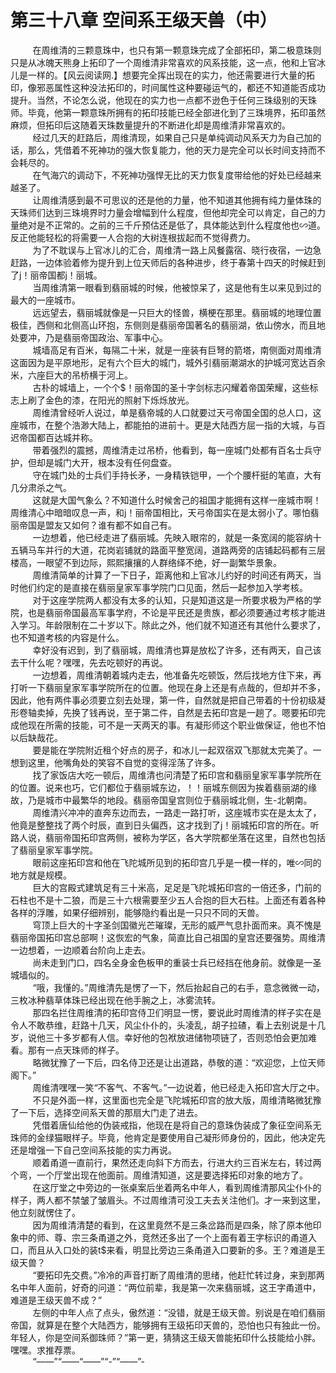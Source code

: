 <h1>第三十八章 空间系王级天兽（中）</h1>
<div id="content">&nbsp&nbsp&nbsp&nbsp&nbsp&nbsp&nbsp&nbsp
 在周维清的三颗意珠中，也只有第一颗意珠完成了全部拓印，第二极意珠则只是从冰魄天熊身上拓印了一个周维清非常喜欢的风系技能，这一点，他和上官冰儿是一样的。【风云阅读网.】想要完全挥出现在的实力，他还需要进行大量的拓印，像邪恶属性这种没法拓印的，时间属性这种要碰运气的，都还不知道能否成功提升。当然，不论怎么说，他现在的实力也一点都不逊色于任何三珠级别的天珠师。毕竟，他第一颗意珠所拥有的拓印技能已经全部进化到了三珠境界，拓印虽然麻烦，但拓印后这随着天珠数量提升的不断进化却是周维清非常喜欢的。
 <br/>&nbsp&nbsp&nbsp&nbsp&nbsp&nbsp&nbsp&nbsp
 经过几天的赶路后，周维清现，如果自己只是单纯调动风系天力为自己加的话，那么，凭借着不死神功的强大恢复能力，他的天力是完全可以长时间支持而不会耗尽的。
 <br/>&nbsp&nbsp&nbsp&nbsp&nbsp&nbsp&nbsp&nbsp
 在气海穴的调动下，不死神功强悍无比的天力恢复度带给他的好处已经越来越圣了。
 <br/>&nbsp&nbsp&nbsp&nbsp&nbsp&nbsp&nbsp&nbsp
 让周维清感到最不可思议的还是他的力量，他不知道其他拥有纯力量体珠的天珠师们达到三珠境界时力量会增幅到什么程度，但他却完全可以肯定，自己的力量绝对是不正常的。之前的三千斤预估还是低了，具体能达到什么程度他也∽道。反正他能轻松的将需要一人合抱的大树连根拔起而不觉得费力。
 <br/>&nbsp&nbsp&nbsp&nbsp&nbsp&nbsp&nbsp&nbsp
 为了不耽误与上官冰儿的汇合，周维清一路上风餐露宿、晓行夜宿，一边急赶路，一边体验着修为提升到上位天师后的各种进步，终于春第十四天的时候赶到了j！丽帝国都j！丽城。
 <br/>&nbsp&nbsp&nbsp&nbsp&nbsp&nbsp&nbsp&nbsp
 当周维清第一眼看到翡丽城的时候，他被惊呆了，这是他有生以来见到过的最大的一座城市。
 <br/>&nbsp&nbsp&nbsp&nbsp&nbsp&nbsp&nbsp&nbsp
 远远望去，翡丽城就像是一只巨大的怪兽，横梗在那里。翡丽城的地理位置极佳，西侧和北侧高山环抱，东侧则是翡丽帝国著名的翡丽湖，依山傍水，而且地处要冲，乃是翡丽帝国政治、军事中心。
 <br/>&nbsp&nbsp&nbsp&nbsp&nbsp&nbsp&nbsp&nbsp
 城墙高足有百米，每隔二十米，就是一座装有巨弩的箭塔，南侧面对周维清这面因为是平原地形，足有六个巨大的城门，城外引翡丽潮湖水的护城河宽达百余米，六座巨大的吊桥横于河上。
 <br/>&nbsp&nbsp&nbsp&nbsp&nbsp&nbsp&nbsp&nbsp
 古朴的城墙上，一个个$！丽帝国的圣十字剑标志闪耀着帝国荣耀，这些标志上刷了金色的漆，在阳光的照射下烁烁放光。
 <br/>&nbsp&nbsp&nbsp&nbsp&nbsp&nbsp&nbsp&nbsp
 周维清曾经听人说过，单是翡帝城的人口就要过天弓帝国全国的总人口，这座城市，在整个浩渺大陆上，都能拍的进前十。更是大陆西方屈一指的大城，与百迟帝国都百达城并称。
 <br/>&nbsp&nbsp&nbsp&nbsp&nbsp&nbsp&nbsp&nbsp
 带着强烈的震撼，周维清走过吊桥，他看到，每一座城门处都有百名士兵守护，但却是城门大开，根本没有任何盘查。
 <br/>&nbsp&nbsp&nbsp&nbsp&nbsp&nbsp&nbsp&nbsp
 守在城门处的士兵们手持长矛，一身精铁铠甲，一个个腰杆挺的笔直，大有几分肃杀之气。
 <br/>&nbsp&nbsp&nbsp&nbsp&nbsp&nbsp&nbsp&nbsp
 这就是大国气象么？不知道什么时候舍己的祖国才能拥有这样一座城市啊！周维清心中暗暗叹息一声，和j！丽帝国相比，天弓帝国实在是太弱小了。哪怕翡丽帝国是盟友又如何？谁有都不如自己有。
 <br/>&nbsp&nbsp&nbsp&nbsp&nbsp&nbsp&nbsp&nbsp
 一边想着，他已经走进了翡丽城。先映入眼帘的，就是一条宽阔的能容纳十五辆马车并行的大道，花岗岩铺就的路面平整宽阔，道路两旁的店铺起码都有三层楼高，一眼望不到边际，熙熙攘攘的人群络绎不绝，好一副繁华景象。
 <br/>&nbsp&nbsp&nbsp&nbsp&nbsp&nbsp&nbsp&nbsp
 周维清简单的计算了一下日子，距离他和上官冰儿约好的时间还有两天，当时他们约定的是直接在翡丽皇家军事学院门口见面，然后一起参加入学考核。
 <br/>&nbsp&nbsp&nbsp&nbsp&nbsp&nbsp&nbsp&nbsp
 对于这座学院两人都没有太多的认知，只是知道这是一所要求极为严格的学院，也是翡丽帝国最高军事学府，不论是平民还是贵族，都必须要通过考核才能进入学习。年龄限制在二十岁以下。除此之外，他们就不知道还有其他什么要求了，也不知道考核的内容是什么。
 <br/>&nbsp&nbsp&nbsp&nbsp&nbsp&nbsp&nbsp&nbsp
 幸好没有迟到，到了翡丽城，周维清也算是放松了许多，还有两天，自己该去干什么呢？嘿嘿，先去吃顿好的再说。
 <br/>&nbsp&nbsp&nbsp&nbsp&nbsp&nbsp&nbsp&nbsp
 一边想着，周维清朝着城内走去，他准备先吃顿饭，然后找地方住下来，再打听一下翡丽皇家军事学院所在的位置。他现在身上还是有点哉的，但却并不多，因此，他有两件事必须要立刻去处理，第一件，自然就是把自己带着的十份初级凝形卷轴卖掉，先换了钱再说，至于第二件，自然是去拓印宫是一趟了。嗯要拓印完成他现在所需的技能，可不是一天两天的事。有凝形师这个职业做保证，他也不怕以后缺哉花。
 <br/>&nbsp&nbsp&nbsp&nbsp&nbsp&nbsp&nbsp&nbsp
 要是能在学院附近租个好点的房子，和冰儿一起双宿双飞那就太完美了。一想到这里，他嘴角处的笑容不自觉的变得淫荡了许多。
 <br/>&nbsp&nbsp&nbsp&nbsp&nbsp&nbsp&nbsp&nbsp
 找了家饭店大吃一顿后，周维清也问清楚了拓印宫和翡丽皇家军事学院所在的位置。说来也巧，它们都位于翡丽城东边，！！丽城东侧因为挨着翡丽湖的缘故，乃是城市中最繁华的地段。翡丽帝国皇宫则位于翡丽城北侧，生-北朝南。
 <br/>&nbsp&nbsp&nbsp&nbsp&nbsp&nbsp&nbsp&nbsp
 周维清兴冲冲的直奔东边而去，一路走一路打听，这座城市实在是太太了，他竟是整整找了两个时辰，直到日头偏西，这才找到了j！丽城拓印宫的所在。听路人说，翡丽帝国拓印宫两侧，被称为学区，各大学院都坐落在这里，自然也包括了翡丽皇家军事学院。
 <br/>&nbsp&nbsp&nbsp&nbsp&nbsp&nbsp&nbsp&nbsp
 眼前这座拓印宫和他在飞陀城所见到的拓印宫几乎是一模一样的，唯∽同的地方就是规模。
 <br/>&nbsp&nbsp&nbsp&nbsp&nbsp&nbsp&nbsp&nbsp
 巨大的宫殿式建筑足有三十米高，足足是飞陀城拓印宫的一倍还多，门前的石柱也不是十二狼，而是三十六根需要至少五人合抱的巨大石柱。上面还有着各种各样的浮雕，如果仔细辨别，能够隐约看出是一只只不同的天兽。
 <br/>&nbsp&nbsp&nbsp&nbsp&nbsp&nbsp&nbsp&nbsp
 穹顶上巨大的十字圣剑国徽光芒璀璨，无形的威严气息扑面而来。真不愧是翡丽帝国拓印宫总部啊！这恢宏的气象，简直比自己祖国的皇宫还要强势。周维清一边想着，一边顺着台阶向上走去。
 <br/>&nbsp&nbsp&nbsp&nbsp&nbsp&nbsp&nbsp&nbsp
 尚未走到门口，四名全身金色板甲的重装士兵已经挡在他身前。就像是一圣城墙似的。
 <br/>&nbsp&nbsp&nbsp&nbsp&nbsp&nbsp&nbsp&nbsp
 “哦，我懂的。”周维清先是愣了一下，然后抬起自己的右手，意念微微一动，三枚冰种翡草体珠已经出现在他手腕之上，冰雾流转。
 <br/>&nbsp&nbsp&nbsp&nbsp&nbsp&nbsp&nbsp&nbsp
 那四名拦住周维清的拓印宫侍卫们明显一愣，要说此时周维清的样子实在是令人不敢恭维，赶路十几天，风尘仆仆的，头凌乱，胡子拉碴，看上去别说是十几岁，说他三十多岁都有人信。幸好他的包袱放进储物项链了，否则恐怕会更加难看。那有一点天珠师的样子。
 <br/>&nbsp&nbsp&nbsp&nbsp&nbsp&nbsp&nbsp&nbsp
 略微犹豫了一下后，四名侍卫还是让出道路，恭敬的道：“欢迎您，上位天师阁下。”
 <br/>&nbsp&nbsp&nbsp&nbsp&nbsp&nbsp&nbsp&nbsp
 周维清嘿嘿一笑“不客气、不客气。”一边说着，他已经走入拓印宫大厅之中。
 <br/>&nbsp&nbsp&nbsp&nbsp&nbsp&nbsp&nbsp&nbsp
 不只是外面一样，这里面也完全是飞陀城拓印宫的放大版，周维清略微犹豫了一下后，选择空间系天兽的那扇大门走了进去。
 <br/>&nbsp&nbsp&nbsp&nbsp&nbsp&nbsp&nbsp&nbsp
 凭借着唐仙给他的伪装戒指，他现在是将自己的意珠伪装成了象征空间系无珠师的金绿猫眼样子。毕竟，他肯定是要使用自己凝形师身份的，因此，他决定先还是增强一下自己空间系技能的实力再说。
 <br/>&nbsp&nbsp&nbsp&nbsp&nbsp&nbsp&nbsp&nbsp
 顺着甬道一直前行，果然还走向斜下方而去，行进大约三百米左右，转过两个弯，一个厅堂出现在他面前。周维清知道，这是要选择拓印对象的地方了。
 <br/>&nbsp&nbsp&nbsp&nbsp&nbsp&nbsp&nbsp&nbsp
 在这厅堂之中旁边的一张桌案后坐着两名中年人，看到周维清那风尘仆仆的样子，两人都不禁皱了皱眉头。不过周维清可没工夫去关注他们。才一来到这里，他立刻就愣住了。
 <br/>&nbsp&nbsp&nbsp&nbsp&nbsp&nbsp&nbsp&nbsp
 因为周维清清楚的看到，在这里竟然不是三条岔路而是四条，除了原本他印象中的师、尊、宗三条甬道之外，竞然还多出了一个上面有着王字标识的甬道入口，而且从入口处的装t$来看，明显比旁边三条甬道入口要新的多。王？难道是王级天兽？
 <br/>&nbsp&nbsp&nbsp&nbsp&nbsp&nbsp&nbsp&nbsp
 “要拓印先交费。”冷冷的声音打断了周维清的思绪，他赶忙转过身，来到那两名中年人面前，好奇的问道：“两位前辈，我是第一次来翡丽城，这王字甬道中，难道是王级天兽不成？”
 <br/>&nbsp&nbsp&nbsp&nbsp&nbsp&nbsp&nbsp&nbsp
 左侧的中年人点了点头，傲然道：“没错，就是王级天兽。别说是在咱们翡丽帝国，就算是在整个大陆西方，能够拥有王级拓印天兽的，恐怕也只有独此一份。年轻人，你是空间系御珠师？”第一更，猜猜这王级天兽能拓印什么技能给小胖。嘿嘿。求推荐票。
 <br/>&nbsp&nbsp&nbsp&nbsp&nbsp&nbsp&nbsp&nbsp
 “——”“——“——”“-”“——”-
 <br/>&nbsp&nbsp&nbsp&nbsp&nbsp&nbsp&nbsp&nbsp
 <br/>&nbsp&nbsp&nbsp&nbsp&nbsp&nbsp&nbsp&nbsp
</div>
